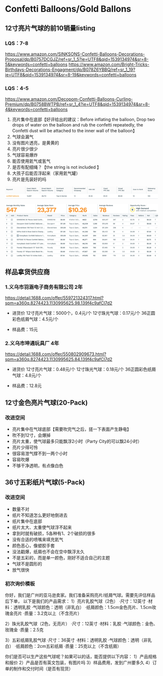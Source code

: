 # Confetti Balloons/Gold Ballons
## 12寸亮片气球的前10销量listing
### LQS：7-8
https://www.amazon.com/SINKSONS-Confetti-Balloons-Decorations-Proposal/dp/B0757DCGJZ/ref=sr_1_5?ie=UTF8&qid=1539134974&sr=8-5&keywords=confetti+balloons
https://www.amazon.com/Bright-Tricks-Birthdays-Decorations-Engagment/dp/B078Z6YBBQ/ref=sr_1_19?ie=UTF8&qid=1539134974&sr=8-19&keywords=confetti+balloons
### LQS：4-5
https://www.amazon.com/Decopom-Confetti-Balloons-Curling-Premium/dp/B0758BWTPB/ref=sr_1_4?ie=UTF8&qid=1539134974&sr=8-4&keywords=confetti+balloons

1. 亮片集中在底部【好评给出的建议：Before inflating the balloon, Drop two drops of water on the balloon and rub the confetti repeatedly, the Confetti dust will be attached to the inner wall of the balloon】
2. 气球会漏气
3. 没有图片透亮，是黄黄的
4. 亮片很少很少
5. 气球容易爆炸
6. 能否使用氦气或氢气
7. 是否有配细绳？【the string is not included 】
8. 大孩子后能否浮起来（家用氦气罐）
9. 亮片是先装好的吗

![](media/15367493261921.jpg)


![](../media/15364824364443.jpg)

## 样品拿货供应商
### 1.义乌市羽涵电子商务有限公司   2年
https://detail.1688.com/offer/559721324317.html?spm=a360q.8274423.1130995625.98.139f4c9afCl7d2

- 进货价
12寸亮片气球：5000个，0.4元/个
12寸珠光气球：0.17元/个
36正圆彩色纸屑气球：4.5元/个

- 样品费：15元

### 2.义乌市坤通玩具厂   4年
https://detail.1688.com/offer/550802909673.html?spm=a360q.8274423.1130995625.84.139f4c9afCl7d2

- 进货价
12寸亮片气球：0.48元/个
12寸珠光气球：0.18元/个
36正圆彩色纸屑气球：4.8元/个

- 样品费：12.8元

## 12寸金色亮片气球(20-Pack)
### 改进空间
- 亮片集中在气球底部【需要吹完气之后，搓一下表面产生静电】
- 吹不到12寸，会爆掉
- 亮片太重，使气球最多只能飘浮2小时（Party City的可以飘24小时）
- 亮片少得可怜
- 很容易泄气撑不到一两个小时
- 容易吹爆
- 不够干净透明，有点像白色

## 36寸五彩纸片气球(5-Pack)
### 改进空间
- 数量不对
- 纸片不知道怎么更好地倒进去
- 纸片集中在底部
- 纸片太大、太重使气球浮不起来
- 拿到时就有破损，5各种有1、2个破损的很多
- 没有合适的喷嘴来填充氦气
- 颜色恶心，像塑胶手套
- 没法戳爆，纸屑也不会在空中飘浮太久
- 不是五彩的，而是单一颜色，刚好不适合自己的主题
- 气球不是圆形的
- 放气很快

### 初次询价模板
你好，我们是广州的亚马逊卖家。我们准备采购亮片/纸屑气球。需要先评估样品后下单，
以下是我们的产品需求：
1）亮片乳胶气球（2色）
·尺寸：12英寸
·材料：透明乳胶
·气球颜色：透明（非乳白）
·纸屑颜色：1.5cm金色亮片、1.5cm玫瑰金亮片
·质量：3.2克以上（不含亮片）

2）珠光乳胶气球（2色，无亮片）
·尺寸：12英寸
·材料：乳胶
·气球颜色：金色、玫瑰金
·质量：2.5克

3）五彩纸屑乳胶气球
·尺寸：36英寸
·材料：透明乳胶
·气球颜色：透明（非乳白）
·纸屑颜色：2cm五彩纸屑
·质量：25克以上（不含纸屑）

你们是否可以生产这些气球呢？如果可以的话，能否提供以下内容：
1）产品规格和报价
2）产品是否有英文包装，有图片吗
3）样品费用，发到广州要多久
4）订单的制作和交付时间（是否有现货）


